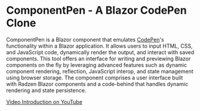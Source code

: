 # ComponentPen - A Blazor CodePen Clone

ComponentPen is a Blazor component that emulates [CodePen](https://codepen.io)'s functionality within a Blazor application. It allows users to input HTML, CSS, and JavaScript code, dynamically render the output, and interact with saved components. This tool offers an interface for writing and previewing Blazor components on the fly by leveraging advanced features such as dynamic component rendering, reflection, JavaScript interop, and state management using browser storage. The component comprises a user interface built with Radzen Blazor components and a code-behind that handles dynamic rendering and state persistence.

[Video Introduction on YouTube](https://www.youtube.com/watch?v=5y7ZxWGKMiY)
